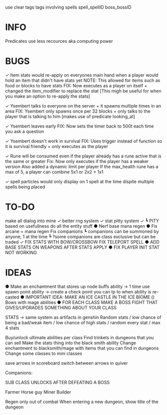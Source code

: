 use clear tags
tags involving spells
spell_spellID
boss_bossID

# INFO
Predicates use less recources aka computing power

# BUGS
✓ Item stats would re-apply on everyones main hand when a player would hold an item that didn't have stats yet
NOTE: This allowed for items such as food or blocks to have stats
FIX: Now executes as a player on itself + changed the item_modifier to replace the stat [This migh be useful for when you make an option to re-apply the stats]

✓ Ysembert talks to everyone on the server + it spawns multiple times in an area
FIX: Ysembert only spawns once per 32 blocks + only talks to the player that is talking to him [makes use of predicate looking_at]

✓ Ysembert leaves early
FIX: Now sets the timer back to 500t each time you ask a question

✓ Ysembert doesn't work in survival
FIX: Uses trigger instead of function so it is survival friendly + only executes as the player

✓ Rune will be consumed even if the player already has a rune active that is the same or greater
Fix: Now only executes if the player has a weaker version
        Also added a dynamic limit per player
        If the max_health rune has a max of 5, a player can combine 5x1 or 2x2 + 1x1 

✓ spell particles would only display on 1 spell at the time dispite multiple spells being placed


# TO-DO
make all dialog into mine
✓ better rng system
✓ stat pitty system
✓  ┗ PITY based on usefullness
do all the entity stuff
● Nerf base mana regen
● Fix arcane = mana regen
Fix companions
 ┗ companions can be summoned by anyone, 1 at the time
 ┗ ?some companions are class exclusive but can be traded
✓ FIX STATS WITH BOW/CROSSBOW
FIX TELEPORT SPELL
● ADD BASE STATS ON WEAPONS AFTER STATS APPLY
● FIX PLAYER INIT STAT NOT WORKING

# IDEAS
● Make an enchantment that stores up node buffs
ability -> 1 time use spawn point
ability -> create a check point you can tp to when ability is re-casted
● IMPORTANT IDEA: MAKE AN ICE CASTLE IN THE ICE BIOME ()
Bows with mage abilities
● FOR EACH CLASS MAKE A BOSS FIGHT THAT GIVES/UPGRADES SOMETHING ABOUT YOUR CLASS

STATS -> same system as artifacts in genshin
Random stats / low chance of being a bad/weak item / low chance of high stats / random every stat / max 4 stats

Buy/unlock ultimate abilities per class
Find trinkets in dungeons that you can sell
Make the stats thing into the black smith ability 
Change enchantment to blacksmith/mage with items that you can find in dungeons
Change some classes to mini classes

<!-- archer -->
save arrows in scoreboard switch between arrows in quiver


Companions:

SUB CLASS UNLOCKS AFTER DEFEATING A BOSS

Farmer
Horse guy
Miner
Builder



Regen only out of combat 
When entering a new dungeon, show title of the dungeon